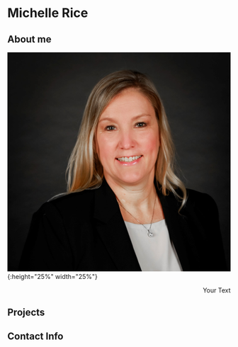 

# **Michelle Rice**

## About me

![hello](assets/images/bio-photo.jpg){:height="25%" width="25%"}

<p style='text-align: right;'> Your Text </p>

## Projects









## Contact Info
